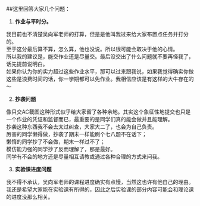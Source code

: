 ##这里回答大家几个问题：

1. **作业与平时分。**

我目前也不清楚吴向军老师的打算，但是是他叫我过来给大家布置点任务并打分的。  
至于这分最后算不算，怎么算，他也没说。所以很可能会取决于他的心情。  
所以我的建议是，能交作业还是尽量交。最后没交出了什么问题就不要再怪我了，话先提前说明白。  
如果你认为你的实力超过这些作业水平，那可以过来跟我说，如果我觉得确实你做这些是浪费时间的话，你一学期都可以免作业。我相信应该是有这样的大牛存在的～  

2. **抄袭问题**

像只交AC截图这种形式似乎给大家留了各种余地。其实这个象征性地提交也只是一个作业的凭证和监督而已，最重要的是同学们真的能会做并且能理解。  
抄袭这种东西我不会去太过纠查，大家大二了，也会为自己负责。  
厉害的同学懒得做，抄袭了期末一样能刷个七八题不在话下；  
懒惰的同学抄了不会做，期末一样过不了；  
模仿能力强的同学抄了反而理解了，那是最好。  
同学有不会的地方还是尽量相互请教或通过各种合理的方式来问我。

3. **实验课进度问题**

我不得不承认，吴向军老师的课程进度确实有点慢，当然这也许有他自己的理由。  
我还是希望大家能在实验课有所得的，因此之后实验课的部分内容可能会和理论课的进度没那么相关。  

